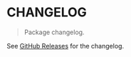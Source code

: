 # CHANGELOG

> Package changelog.

See [GitHub Releases](https://github.com/stdlib-js/iter-intersection-by-hash/releases) for the changelog.